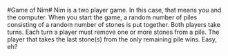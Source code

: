#Game of Nim#
Nim is a two player game. In this case, that means you and the computer. When you start the game, a random number of piles consisting of a random number of stones is put together. Both players take turns. Each turn a player must remove one or more stones from a pile. The player that takes the last stone(s) from the only remaining pile wins. Easy, eh?